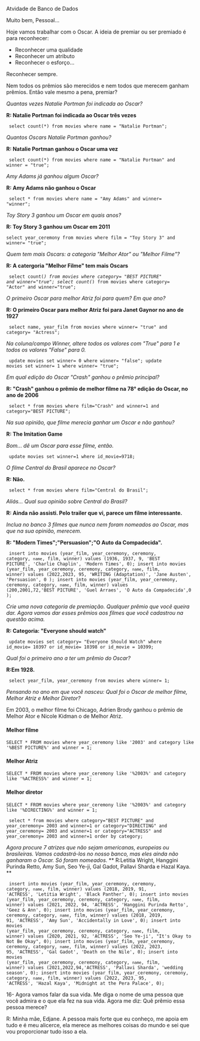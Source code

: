 Atvidade de Banco de Dados

Muito bem, Pessoal... 

Hoje vamos trabalhar com o Oscar.
A ideia de premiar ou ser premiado é para reconhecer:
- Reconhecer uma qualidade
- Reconhecer um atributo
- Reconhecer o esforço... 

Reconhecer sempre.

Nem todos os prêmios são merecidos e nem todos que merecem ganham prêmios. 
Então vale mesmo a pena, premiar? 

*Quantas vezes Natalie Portman foi indicada ao Oscar?* 

**R: Natalie Portman foi indicada ao Oscar três vezes**

<code> select count(*) from movies where name = "Natalie Portman"; </code>


*Quantos Oscars Natalie Portman ganhou?*

**R: Natalie Portman ganhou o Oscar uma vez**

<code> select count(*) from movies where name = "Natalie Portman" and  winner = "true"; </code>

*Amy Adams já ganhou algum Oscar?*

**R: Amy Adams não ganhou o Oscar**

<code> select * from movies where name = "Amy Adams" and winner= "winner"; </code>

*Toy Story 3 ganhou um Oscar em quais anos?*

**R: Toy Story 3 ganhou um Oscar em 2011**

<code>select  year_ceremony from movies where film = "Toy Story 3" and winner= "true";</code>

*Quem tem mais Oscars: a categoria "Melhor Ator" ou "Melhor Filme"?*

**R: A catergoria "Melhor Filme" tem mais Oscars**
 
 <code> select count(*) from movies where category= "BEST PICTURE" and winner="true";
 select count(*) from movies where category= "Actor" and winner="true"; </code>

*O primeiro Oscar para melhor Atriz foi para quem? Em que ano?*

 **R: O primeiro Oscar para melhor Atriz foi para Janet Gaynor no ano de 1927**
 
<code> select name, year_film from movies where winner= "true" and category= "Actress"; </code>

*Na coluna/campo Winner, altere todos os valores com "True" para 1 e todos os valores "False" para 0.*

<code> update movies set winner= 0 where winner= "false";
 update movies set winner= 1 where winner= "true"; </code>

*Em qual edição do Oscar "Crash" ganhou o prêmio principal?*

**R: "Crash" ganhou o prêmio de melhor filme na 78° edição do Oscar, no ano de 2006**

 <code> select * from movies where film="Crash" and winner=1 and category="BEST PICTURE"; </code>

*Na sua opinião, que filme merecia ganhar um Oscar e não ganhou?*

**R: The Imitation Game**

*Bom... dê um Oscar para esse filme, então.*

<code> update movies set winner=1 where id_movie=9718; </code>

*O filme Central do Brasil aparece no Oscar?*

**R: Não.**

<code> select * from movies where film="Central do Brasil"; </code>

*Aliás... Qual sua opinião sobre Central do Brasil?*

**R: Ainda não assisti. Pelo trailer que vi, parece um filme interessante.** 

*Inclua no banco 3 filmes que nunca nem foram nomeados ao Oscar, mas que na sua opinião, merecem.*

**R: "Modern Times";"Persuasion";"O Auto da Compadecida".**

<code> insert into movies (year_film, year_ceremony, ceremony, category, `name`, film, winner) values (1936, 1937, 9, 'BEST PICTURE', 'Charlie Chaplin', 'Modern Times', 0);
insert into movies (year_film, year_ceremony, ceremony, category, `name`, film, winner) values (2022,2023, 95, 'WRITING (Adaptation)', 'Jane Austen', 'Persuasion', 0 );
insert into movies (year_film, year_ceremony, ceremony, category, `name`, film, winner) values (200,2001,72,'BEST PICTURE', 'Guel Arraes', 'O Auto da Compadecida',0 ); </code>

*Crie uma nova categoria de premiação. Qualquer prêmio que você queira dar. Agora vamos dar esses prêmios aos filmes que você cadastrou na questão acima.*

**R: Categoria: "Everyone should watch"**

<code> update movies set category= "Everyone Should Watch" where id_movie= 10397 or id_movie= 10398 or id_movie = 10399; </code>

*Qual foi o primeiro ano a ter um prêmio do Oscar?*

**R:Em 1928.**

<code> select year_film, year_ceremony from movies where winner= 1; </code>

*Pensando no ano em que você nasceu: Qual foi o Oscar de melhor filme, Melhor Atriz e Melhor Diretor?*

</h3>
Em 2003, o melhor filme foi Chicago, Adrien Brody ganhou o prêmio de Melhor Ator e Nicole Kidman o de Melhor Atriz.
<h4> Melhor filme</h4>
<code>SELECT * FROM movies where year_ceremony like '2003' and category like '%BEST PICTURE%' and winner = 1;</code>

<h4>Melhor Atriz</h4>
<code>SELECT * FROM movies where year_ceremony like '%2003%' and category like '%ACTRESS%' and winner = 1;</code>

<h4>Melhor diretor</h4>
<code>SELECT * FROM movies where year_ceremony like '%2003%' and category like '%DIRECTING%' and winner = 1;</code>

<code> select * from movies where category="BEST PICTURE" and year_ceremony= 2003 and winner=1 or category="DIRECTING" and year_ceremony= 2003 and winner=1 or category="ACTRESS" and year_ceremony= 2003 and winner=1 order by category; </code>

*Agora procure 7 atrizes que não sejam americanas, europeias ou brasileiras.  Vamos cadastrá-los no nosso banco, mas eles ainda não ganharam o Oscar. Só foram nomeados.*
** R:Letitia Wright, Hanggini Purinda Retto, Amy Sun, Seo Ye-ji, Gal Gadot, Pallavi Sharda e  Hazal Kaya. **

<code> insert into movies (year_film, year_ceremony, ceremony, category, `name`, film, winner) values (2018, 2019, 91, 'ACTRESS', 'Letitia Wright', 'Black Panther', 0);
insert into movies (year_film, year_ceremony, ceremony, category, `name`, film, winner) values (2021, 2022, 94, 'ACTRESS', 'Hanggini Purinda Retto', 'Geez & Ann', 0);
insert into movies (year_film, year_ceremony, ceremony, category, `name`, film, winner) values (2018, 2019, 91, 'ACTRESS', 'Amy Sun', 'Accidentally in Love', 0);
insert into movies (year_film, year_ceremony, ceremony, category, `name`, film, winner) values (2020, 2021, 92, 'ACTRESS', 'Seo Ye-ji', "It's Okay to Not Be Okay", 0);
insert into movies (year_film, year_ceremony, ceremony, category, `name`, film, winner) values (2022, 2023, 95, 'ACTRESS', 'Gal Gadot', 'Death on the Nile', 0);
insert into movies (year_film, year_ceremony, ceremony, category, `name`, film, winner) values (2021,2022,94,'ACTRESS', 'Pallavi Sharda', 'wedding season', 0);
insert into movies (year_film, year_ceremony, ceremony, category, `name`, film, winner) values (2022, 2023, 95, 'ACTRESS', 'Hazal Kaya', 'Midnight at the Pera Palace', 0); </code>

16- Agora vamos falar da sua vida. Me diga o nome de uma pessoa que você admira e o que ela fez na sua vida. Agora me diz: Quê prêmio essa pessoa merece? 

R: Minha mãe, Edjane. A pessoa mais forte que eu conheço, me apoia em tudo e é meu alicerce, ela merece as melhores coisas do mundo e sei que vou proporcionar tudo isso a ela.
